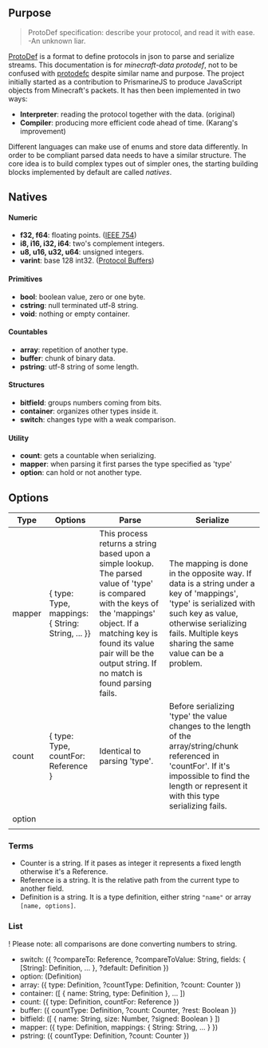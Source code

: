 ## Purpose
> ProtoDef specification: describe your protocol, and read it with ease. -An unknown liar.

[ProtoDef](https://github.com/ProtoDef-io/ProtoDef) is a format to define protocols in json to parse and serialize streams. This documentation is for *minecraft-data protodef*, not to be confused with [protodefc](https://github.com/ProtoDef-io/protodefc) despite similar name and purpose. The project initially started as a contribution to PrismarineJS to produce JavaScript objects from Minecraft's packets. It has then been implemented in two ways:

* **Interpreter**: reading the protocol together with the data. (original)
* **Compiler**: producing more efficient code ahead of time. (Karang's improvement)

Different languages can make use of enums and store data differently. In order to be compliant parsed data needs to have a similar structure. The core idea is to build complex types out of simpler ones, the starting building blocks implemented by default are called *natives*.

## Natives

#### Numeric
* **f32, f64**: floating points. ([IEEE 754](https://en.wikipedia.org/wiki/IEEE_754))
* **i8, i16, i32, i64**: two's complement integers.
* **u8, u16, u32, u64**: unsigned integers.
* **varint**: base 128 int32. ([Protocol Buffers](https://developers.google.com/protocol-buffers/docs/encoding#varints))
#### Primitives
* **bool**: boolean value, zero or one byte.
* **cstring**: null terminated utf-8 string.
* **void**: nothing or empty container.
#### Countables
* **array**: repetition of another type.
* **buffer**: chunk of binary data.
* **pstring**: utf-8 string of some length.
#### Structures
* **bitfield**: groups numbers coming from bits.
* **container**: organizes other types inside it.
* **switch**: changes type with a weak comparison.
#### Utility
* **count**: gets a countable when serializing.
* **mapper**: when parsing it first parses the type specified as 'type'
* **option**: can hold or not another type.

## Options
| Type   | Options                                          | Parse                                                                                                                                                                                                                                             | Serialize                                                                                                                                                                                                                |
|--------|--------------------------------------------------|---------------------------------------------------------------------------------------------------------------------------------------------------------------------------------------------------------------------------------------------------|--------------------------------------------------------------------------------------------------------------------------------------------------------------------------------------------------------------------------|
| mapper | { type: Type, mappings: { String: String, ... }} | This process returns a string based upon a simple lookup. The parsed value of 'type' is compared with the keys of the 'mappings' object. If a matching key is found its value pair will be the output string. If no match is found parsing fails. | The mapping is done in the opposite way. If data is a string under a key of 'mappings', 'type' is serialized with such key as value, otherwise serializing fails. Multiple keys sharing the same value can be a problem. |
| count  | { type: Type, countFor: Reference }              | Identical to parsing 'type'.                                                                                                                                                                                                                      | Before serializing 'type' the value changes to the length of the array/string/chunk referenced in 'countFor'. If it's impossible to find the length or represent it with this type serializing fails.                    |
| option |                                                  |                                                                                                                                                                                                                                                   |                                                                                                                                                                                                                          |
|        |                                                  |                                                                                                                                                                                                                                                   |                                                                                                                                                                                                                          |


### Terms
* Counter is a string. If it pases as integer it represents a fixed length otherwise it's a Reference.
* Reference is a string. It is the relative path from the current type to another field.
* Definition is a string. It is a type definition, either string `"name"` or array `[name, options]`.

### List
! Please note: all comparisons are done converting numbers to string.

* switch: ({ ?compareTo: Reference, ?compareToValue: String, fields: { [String]: Definition, ... }, ?default: Definition })
* option: (Definition)
* array: ({ type: Definition, ?countType: Definition, ?count: Counter })
* container: ([ { name: String, type: Definition }, ... ])
* count: ({ type: Definition, countFor: Reference })
* buffer: ({ countType: Definition, ?count: Counter, ?rest: Boolean })
* bitfield: ([ { name: String, size: Number, ?signed: Boolean } ])
* mapper: ({ type: Definition, mappings: { String: String, ... } })
* pstring: ({ countType: Definition, ?count: Counter })
